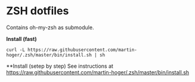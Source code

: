 # ZSH dotfiles 
Contains oh-my-zsh as submodule.

**Install (fast)**

    curl -L https://raw.githubusercontent.com/martin-hoger/.zsh/master/bin/install.sh | sh


**Install (setep by step)
See instructions at https://raw.githubusercontent.com/martin-hoger/.zsh/master/bin/install.sh
